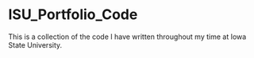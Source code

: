 # ISU_Portfolio_Code
This is a collection of the code I have written throughout my time at Iowa State University.
